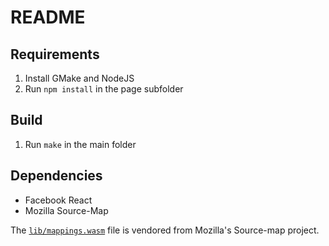 # README

## Requirements

1. Install GMake and NodeJS
2. Run `npm install` in the page subfolder

## Build

1. Run `make` in the main folder

## Dependencies

- Facebook React
- Mozilla Source-Map

The [`lib/mappings.wasm`] file is vendored from Mozilla's Source-map project.

[`lib/mappings.wasm`]: https://github.com/mozilla/source-map/blob/56c1617f138ef016b90b936a037caef0a759ed4e/lib/mappings.wasm
